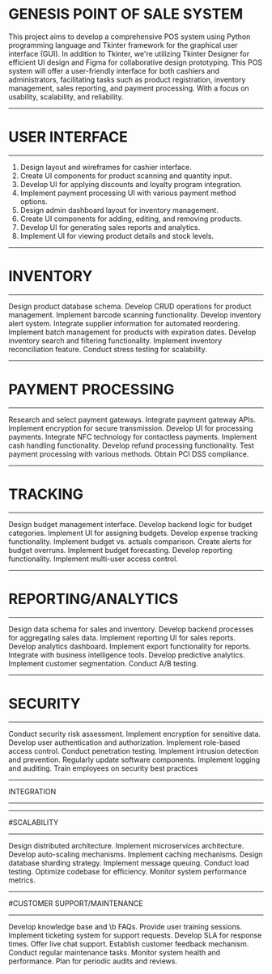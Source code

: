 # GENESIS POINT OF SALE SYSTEM
This project aims to develop a comprehensive POS system using Python programming language and Tkinter framework for the graphical user interface (GUI). In addition to Tkinter, we're utilizing Tkinter Designer for efficient UI design and Figma for collaborative design prototyping. This POS system will offer a user-friendly interface for both cashiers and administrators, facilitating tasks such as product registration, inventory management, sales reporting, and payment processing. With a focus on usability, scalability, and reliability.
***************************************************
# USER INTERFACE
*******************
1. Design layout and wireframes for cashier interface.
2. Create UI components for product scanning and quantity input.
3. Develop UI for applying discounts and loyalty program integration.
4. Implement payment processing UI with various payment method options.
5. Design admin dashboard layout for inventory management.
6. Create UI components for adding, editing, and removing products.
7. Develop UI for generating sales reports and analytics.
8. Implement UI for viewing product details and stock levels.

************************************************************
# INVENTORY
************************
Design product database schema.
Develop CRUD operations for product management.
Implement barcode scanning functionality.
Develop inventory alert system.
Integrate supplier information for automated reordering.
Implement batch management for products with expiration dates.
Develop inventory search and filtering functionality.
Implement inventory reconciliation feature.
Conduct stress testing for scalability.
******************************************************
# PAYMENT PROCESSING
***************************************
Research and select payment gateways.
Integrate payment gateway APIs.
Implement encryption for secure transmission.
Develop UI for processing payments.
Integrate NFC technology for contactless payments.
Implement cash handling functionality.
Develop refund processing functionality.
Test payment processing with various methods.
Obtain PCI DSS compliance.
******************************************************
# TRACKING
**************************
Design budget management interface.
Develop backend logic for budget categories.
Implement UI for assigning budgets.
Develop expense tracking functionality.
Implement budget vs. actuals comparison.
Create alerts for budget overruns.
Implement budget forecasting.
Develop reporting functionality.
Implement multi-user access control.
****************************************************
# REPORTING/ANALYTICS
**************************************
Design data schema for sales and inventory.
Develop backend processes for aggregating sales data.
Implement reporting UI for sales reports.
Develop analytics dashboard.
Implement export functionality for reports.
Integrate with business intelligence tools.
Develop predictive analytics.
Implement customer segmentation.
Conduct A/B testing.
****************************************************

# SECURITY
****************************************
Conduct security risk assessment.
Implement encryption for sensitive data.
Develop user authentication and authorization.
Implement role-based access control.
Conduct penetration testing.
Implement intrusion detection and prevention.
Regularly update software components.
Implement logging and auditing.
Train employees on security best practices
*****************************************************

INTEGRATION
************************************
************************************

#SCALABILITY
*************************************
Design distributed architecture.
Implement microservices architecture.
Develop auto-scaling mechanisms.
Implement caching mechanisms.
Design database sharding strategy.
Implement message queuing.
Conduct load testing.
Optimize codebase for efficiency.
Monitor system performance metrics.
********************************************

#CUSTOMER SUPPORT/MAINTENANCE
*******************************************
Develop knowledge base and \b FAQs.
Provide user training sessions.
Implement ticketing system for support requests.
Develop SLA for response times.
Offer live chat support.
Establish customer feedback mechanism.
Conduct regular maintenance tasks.
Monitor system health and performance.
Plan for periodic audits and reviews.
